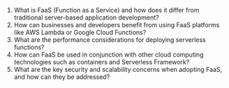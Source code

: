 1. What is FaaS (Function as a Service) and how does it differ from traditional server-based application development?
2. How can businesses and developers benefit from using FaaS platforms like AWS Lambda or Google Cloud Functions?
3. What are the performance considerations for deploying serverless functions?
4. How can FaaS be used in conjunction with other cloud computing technologies such as containers and Serverless Framework?
5. What are the key security and scalability concerns when adopting FaaS, and how can they be addressed?